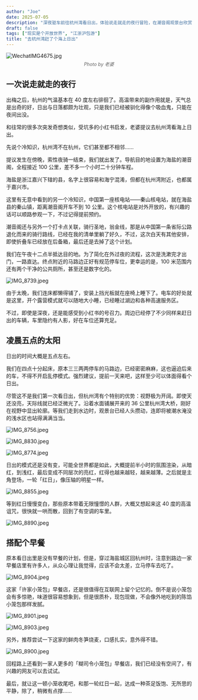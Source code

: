 ```yaml
---
author: "Joe"
date: 2025-07-05
description: "深夜驱车前往杭州湾看日出，体验说走就走的夜行冒险，在潮音阁观景台欣赏壮观的海上日出，顺便品尝了当地的小笼包早餐"
draft: false
tags: ["现实是个开放世界", "江浙沪包游"]
title: "去杭州湾赶了个海上日出"
---
```


![WechatIMG4675.jpg](/images/posts/hangzhou-bay-sunrise-adventure/WechatIMG4675.webp)

<div style="text-align: center; color: #666; font-size: 0.9em; margin-top: -10px; margin-bottom: 20px;">
<em>Photo by 老婆</em>
</div>

## 一次说走就走的夜行

出梅之后，杭州的气温基本在 40 度左右徘徊了。高温带来的副作用就是，天气总是出奇的好，日出与日落都颇为壮观，只是我们已经被驯化得像个吸血鬼，只能在夜间出没。

和往常的很多次突发奇想类似，受坑多的小红书启发，老婆提议去杭州湾看海上日出。

先说个冷知识，杭州湾不在杭州，它们甚至都不相邻……

提议发生在傍晚，索性夜骑一结束，我们就出发了。导航目的地设置为海盐的潮音阁，全程接近 100 公里，差不多一个小时二十分钟车程。

海盐是浙江嘉兴下辖的县，名字上很容易和海宁混淆，但都在杭州湾附近，也都属于嘉兴市。

这里有无意中看到的另一个冷知识，中国第一座核电站——秦山核电站，就在海盐县的秦山镇，距离潮音阁开车不到 10 公里。这个核电站是对外开放的，有兴趣的话可以顺路参观一下，不过记得提前预约。

潮音阁还与另外一个打卡点关联，骑行圣地，翁金线，那是从中国第一条省际公路退化而来的骑行路线，已经在我的清单里躺了好久，不过，这次白天有其他安排，即使折叠车已经放在后备箱，最后还是去掉了这个计划。

我们在午夜十二点半抵达目的地。为了简化在外过夜的流程，这次是洗漱完才出门，一路直达。终点附近的马路边正好有规范停车位，更幸运的是，100 米范围内还有两个干净的公共厕所，甚至还是数字化的。

![IMG_8739.jpeg](/images/posts/hangzhou-bay-sunrise-adventure/IMG_8739.webp)

由于太晚，我们连床都懒得铺了，安装上挡光板就在座椅上睡下了。电车的好处就是这里，开个露营模式就可以随地大小睡，已经睡过湖边和各种高速服务区。

不过，即使是深夜，还是能感受到小红书的号召力。周边已经停了不少同样来赶日出的车辆，车里隐约有人影，好在车位还算充足。

## 凌晨五点的太阳

日出的时间大概是五点左右。

我们在四点十分起床，原本三三两两停车的马路边，已经密密麻麻，这也逼迫后来的车，不得不开启乱停模式。强烈建议，提前一天来吧，这样至少可以体面得看个日出。

尽管这不是我们第一次看日出，但杭州湾有个特别的优势：视野极为开阔。即使天还没亮，天际线就已经泛微光了。沿着水面铺展开来的 36 公里杭州湾大桥，刚好在视野中显出轮廓。等我们走到水边时，观景台已经人头攒动，连即将被潮水淹没的浅水区也站得满满当当。

![IMG_8756.jpeg](/images/posts/hangzhou-bay-sunrise-adventure/IMG_8756.webp)

![IMG_8830.jpeg](/images/posts/hangzhou-bay-sunrise-adventure/IMG_8830.webp)

![IMG_8774.jpeg](/images/posts/hangzhou-bay-sunrise-adventure/IMG_8774.webp)

日出的模式还是没有变，可能全世界都是如此，大概提前半小时的氛围渲染，从暗红，到浅红，最后变成不同层次的亮红，红得也越来越轻，越来越薄。之后就是主角登场，一轮「红日」，像压轴的明星一样。

![IMG_8855.jpeg](/images/posts/hangzhou-bay-sunrise-adventure/IMG_8855.webp)

等到红日慢慢变白，那些原本带着无限憧憬的人群，大概又想起来这 40 度的高温诅咒，很快就一哄而散，回到了有空调的车里。

![IMG_8890.jpeg](/images/posts/hangzhou-bay-sunrise-adventure/IMG_8890.webp)

## 搭配个早餐

原本看日出里是没有早餐的计划，但是，穿过海盐城区回杭州时，注意到路边一家早餐店里有许多人，从众心理让我觉得，应该不会太差，立马停车去吃了。

![IMG_8904.jpeg](/images/posts/hangzhou-bay-sunrise-adventure/IMG_8904.webp)

这家「许家小笼包」早餐店，还是很值得在互联网上留个记忆的。倒不是说小笼包会有多惊艳，味道很容易想象到，但是很质朴，现包现做，不会像外地吃到的陈馅小笼包那样发腻。

![IMG_8901.jpeg](/images/posts/hangzhou-bay-sunrise-adventure/IMG_8901.webp)

![IMG_8903.jpeg](/images/posts/hangzhou-bay-sunrise-adventure/IMG_8903.webp)

另外，推荐尝试一下这家的鲜肉冬笋烧麦，口感扎实，意外得不错。

![IMG_8900.jpeg](/images/posts/hangzhou-bay-sunrise-adventure/IMG_8900.webp)

回程路上还看到一家人更多的「糊司令小笼包」早餐店，我们已经没有空间了，有兴趣的网友可以去试试。

最后，就让这一顿小笼收尾吧，和那一轮红日一起，达成一种茶足饭饱、无所思的平静，除了，稍微有点撑…… 